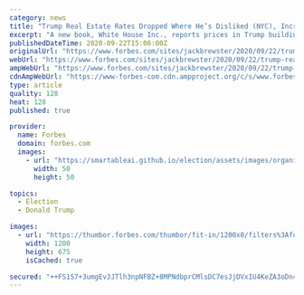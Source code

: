 ```yaml
---
category: news
title: "Trump Real Estate Rates Dropped Where He’s Disliked (NYC), Increased Where He Is Liked (Vegas)"
excerpt: "A new book, White House Inc., reports prices in Trump buildings appear to be affected by President Trump’s popularity in that given area."
publishedDateTime: 2020-09-22T15:06:00Z
originalUrl: "https://www.forbes.com/sites/jackbrewster/2020/09/22/trump-real-estate-rates-dropped-where-hes-disliked-nyc-increased-where-he-is-liked-vegas/"
webUrl: "https://www.forbes.com/sites/jackbrewster/2020/09/22/trump-real-estate-rates-dropped-where-hes-disliked-nyc-increased-where-he-is-liked-vegas/"
ampWebUrl: "https://www.forbes.com/sites/jackbrewster/2020/09/22/trump-real-estate-rates-dropped-where-hes-disliked-nyc-increased-where-he-is-liked-vegas/amp/"
cdnAmpWebUrl: "https://www-forbes-com.cdn.ampproject.org/c/s/www.forbes.com/sites/jackbrewster/2020/09/22/trump-real-estate-rates-dropped-where-hes-disliked-nyc-increased-where-he-is-liked-vegas/amp/"
type: article
quality: 128
heat: 128
published: true

provider:
  name: Forbes
  domain: forbes.com
  images:
    - url: "https://smartableai.github.io/election/assets/images/organizations/forbes.com-50x50.jpg"
      width: 50
      height: 50

topics:
  - Election
  - Donald Trump

images:
  - url: "https://thumbor.forbes.com/thumbor/fit-in/1200x0/filters%3Aformat%28jpg%29/https%3A%2F%2Fspecials-images.forbesimg.com%2Fimageserve%2F5f6a0a69fa0441058d4ea8ed%2F0x0.jpg%3FcropX1%3D0%26cropX2%3D3200%26cropY1%3D328%26cropY2%3D2128"
    width: 1200
    height: 675
    isCached: true

secured: "++FS1S7+3umgEvJJTlh3npNFBZ+8MPNdbprCMlsDC7esJjDVxIU4KeZA3oDn4f1Gn2+1LIukjOvHqAb7bR9FhM+6975jeBS/twtrkN7xTsFZIbfDVYYPSjusmBQzb+OJTNXRj1waoIvkvBgkCnAIM1sAw5GN5Zg4ab3cW7quC9hMM1X7/grn90lgt12iwSChQ9jskCz3LCqcO/dDlC2ECp4eViHpPwXPA5DY1pQtUj2pNd9aDZL8pPiKE5VEd7hJmE/+oNfab5KfrsCRXhtlvUzbWuxkdNjIcV++oCumC72GjiTvcn13OSR77743Xh5Lm62kj0P5dIK+NWUFee0Db3Frud+qAkNG6agfM43Wa/o=;HGfoqAsckJ4Ec9GwL1nfPg=="
---
```


